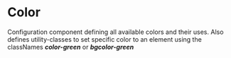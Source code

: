 # Color
Configuration component defining all available colors and their uses.
Also defines utility-classes to set specific color to an element using the classNames
***color-green*** or ***bgcolor-green***
